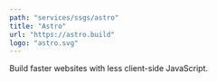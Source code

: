 ```yaml
---
path: "services/ssgs/astro"
title: "Astro"
url: "https://astro.build"
logo: "astro.svg"
---
```


Build faster websites with less client-side JavaScript.
